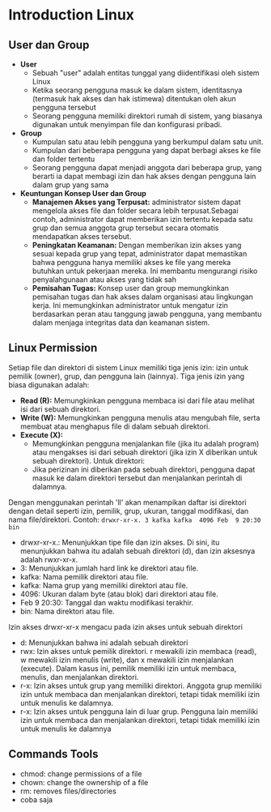 # Introduction Linux
## User dan Group
* **User**
  - Sebuah "user" adalah entitas tunggal yang diidentifikasi oleh sistem Linux
  - Ketika seorang pengguna masuk ke dalam sistem, identitasnya (termasuk hak akses dan hak istimewa) ditentukan oleh akun pengguna tersebut
  - Seorang pengguna memiliki direktori rumah di sistem, yang biasanya digunakan untuk menyimpan file dan konfigurasi pribadi.
* **Group**
  - Kumpulan satu atau lebih pengguna yang berkumpul dalam satu unit.
  - Kumpulan dari beberapa pengguna yang dapat berbagi akses ke file dan folder tertentu
  - Seorang pengguna dapat menjadi anggota dari beberapa grup, yang berarti ia dapat membagi izin dan hak akses dengan pengguna lain dalam grup yang sama
* **Keuntungan Konsep User dan Group**
  - **Manajemen Akses yang Terpusat:** administrator sistem dapat mengelola akses file dan folder secara lebih terpusat.Sebagai contoh, administrator dapat memberikan izin tertentu kepada satu grup dan semua anggota grup tersebut secara otomatis mendapatkan akses tersebut.
  - **Peningkatan Keamanan:** Dengan memberikan izin akses yang sesuai kepada grup yang tepat, administrator dapat memastikan bahwa pengguna hanya memiliki akses ke file yang mereka butuhkan untuk pekerjaan mereka. Ini membantu mengurangi risiko penyalahgunaan atau akses yang tidak sah
  - **Pemisahan Tugas:** Konsep user dan group memungkinkan pemisahan tugas dan hak akses dalam organisasi atau lingkungan kerja. Ini memungkinkan administrator untuk mengatur izin berdasarkan peran atau tanggung jawab pengguna, yang membantu dalam menjaga integritas data dan keamanan sistem.

## Linux Permission
Setiap file dan direktori di sistem Linux memiliki tiga jenis izin: izin untuk pemilik (owner), grup, dan pengguna lain (lainnya).
Tiga jenis izin yang biasa digunakan adalah:
* **Read (R):** Memungkinkan pengguna membaca isi dari file atau melihat isi dari sebuah direktori.
* **Write (W):** Memungkinkan pengguna menulis atau mengubah file, serta membuat atau menghapus file di dalam sebuah direktori.
* **Execute (X):**
  - Memungkinkan pengguna menjalankan file (jika itu adalah program) atau mengakses isi dari sebuah direktori (jika izin X diberikan untuk sebuah direktori). Untuk direktori:
  - Jika perizinan ini diberikan pada sebuah direktori, pengguna dapat masuk ke dalam direktori tersebut dan menjalankan perintah di dalamnya.
 
Dengan menggunakan perintah 'll' akan menampikan daftar isi direktori dengan detail seperti izin, pemilik, grup, ukuran, tanggal modifikasi, dan nama file/direktori. Contoh:
    `drwxr-xr-x. 3 kafka kafka  4096 Feb  9 20:30 bin`
- drwxr-xr-x.: Menunjukkan tipe file dan izin akses. Di sini, itu menunjukkan bahwa itu adalah sebuah direktori (d), dan izin aksesnya adalah rwxr-xr-x.
- 3: Menunjukkan jumlah hard link ke direktori atau file.
- kafka: Nama pemilik direktori atau file.
- kafka: Nama grup yang memiliki direktori atau file.
- 4096: Ukuran dalam byte (atau blok) dari direktori atau file.
- Feb 9 20:30: Tanggal dan waktu modifikasi terakhir.
- bin: Nama direktori atau file.

Izin akses drwxr-xr-x mengacu pada izin akses untuk sebuah direktori
- d: Menunjukkan bahwa ini adalah sebuah direktori
- rwx: Izin akses untuk pemilik direktori. r mewakili izin membaca (read), w mewakili izin menulis (write), dan x mewakili izin menjalankan (execute). Dalam kasus ini, pemilik memiliki izin untuk membaca, menulis, dan menjalankan direktori.
- r-x: Izin akses untuk grup yang memiliki direktori. Anggota grup memiliki izin untuk membaca dan menjalankan direktori, tetapi tidak memiliki izin untuk menulis ke dalamnya.
- r-x: Izin akses untuk pengguna lain di luar grup. Pengguna lain memiliki izin untuk membaca dan menjalankan direktori, tetapi tidak memiliki izin untuk menulis ke dalamnya

## Commands Tools
- chmod: change permissions of a file
- chown: change the ownership of a file
- rm: removes files/directories
- coba saja
